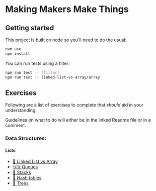 # Making Makers Make Things

## Getting started

This project is built on node so you'll need to do the usual:

```sh
nvm use
npm install
```

You can run tests using a filter:

```sh
npm run test -- [filter]
npm run test -- linked-list-vs-array/array
```

## Exercises

Following are a list of exercises to complete that *should* aid in your understanding.

Guidelines on what to do will either be in the linked Readme file or in a comment.

### Data Structures:

#### Lists

  - [🥊 Linked List vs Array](./exercises/k9-data-structures/lists/linked-list-vs-array/README.md)
  - [🇬🇧 Queues](./exercises/k9-data-structures/lists/queue/problem.js)
  - [🥞 Stacks](./exercises/k9-data-structures/lists/stack/problem.js)
  - [🌿 Hash tables](./exercises/k9-data-structures/lists/hashTable/problem.js)
  - [🌳 Trees](./exercises/k9-data-structures/lists/tree/problem.js)
